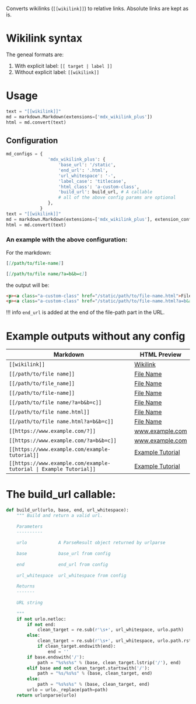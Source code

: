 
Converts wikilinks (`[[wikilink]]`) to relative links. Absolute links are kept as is.

# Wikilink syntax

The geneal formats are:

1. With explicit label: `[[ target | label ]]`
2. Without explicit label: `[[wikilink]]`

# Usage

```python
text = "[[wikilink]]"
md = markdown.Markdown(extensions=['mdx_wikilink_plus'])
html = md.convert(text)
```

## Configuration

```python
md_configs = {
                'mdx_wikilink_plus': {
                    'base_url': '/static',
                    'end_url': '.html',
                    'url_whitespace': '-',
                    'label_case': 'titlecase',
                    'html_class': 'a-custom-class',
                    'build_url': build_url, # A callable
                    # all of the above config params are optional
                },
             }
text = "[[wikilink]]"
md = markdown.Markdown(extensions=['mdx_wikilink_plus'], extension_configs=md_configs)
html = md.convert(text)
```

### An example with the above configuration:

For the markdown:

```md
[[/path/to/file-name]]

[[/path/to/file name/?a=b&b=c]]
```

the output will be:

```html
<p><a class="a-custom-class" href="/static/path/to/file-name.html">File Name</a></p>
<p><a class="a-custom-class" href="/static/path/to/file-name.html?a=b&amp;b=c">File Name</a></p>
```

!!! info
    `end_url` is added at the end of the file-path part in the URL.


# Example outputs without any config

Markdown | HTML Preview
-------- | ------------
`[[wikilink]]` | <a class="wikilink" href="wikilink">Wikilink</a>
`[[/path/to/file name]]` | <a class="wikilink" href="/path/to/file-name">File Name</a>
`[[/path/to/file_name]]` | <a class="wikilink" href="/path/to/file_name">File Name</a>
`[[/path/to/file-name]]` | <a class="wikilink" href="/path/to/file-name">File Name</a>
`[[/path/to/file name/?a=b&b=c]]` | <a class="wikilink" href="/path/to/file-name/?a=b&amp;b=c">File Name</a>
`[[/path/to/file name.html]]` | <a class="wikilink" href="/path/to/file-name.html">File Name</a>
`[[/path/to/file name.html?a=b&b=c]]` | <a class="wikilink" href="/path/to/file-name.html?a=b&amp;b=c">File Name</a>
`[[https://www.example.com/?]]` | <a class="wikilink" href="https://www.example.com/">www.example.com</a>
`[[https://www.example.com/?a=b&b=c]]` | <a class="wikilink" href="https://www.example.com/?a=b&amp;b=c">www.example.com</a>
`[[https://www.example.com/example-tutorial]]` | <a class="wikilink" href="https://www.example.com/example-tutorial">Example Tutorial</a>
`[[https://www.example.com/example-tutorial \| Example Tutorial]]` | <a class="wikilink" href="https://www.example.com/example-tutorial">Example Tutorial</a>


# The build_url callable:

```python
def build_url(urlo, base, end, url_whitespace):
    """ Build and return a valid url.
        
    Parameters
    ----------
    
    urlo            A ParseResult object returned by urlparse
    
    base            base_url from config
    
    end             end_url from config
    
    url_whitespace  url_whitespace from config
    
    Returns
    -------
    
    URL string
    
    """
    if not urlo.netloc:
        if not end:
            clean_target = re.sub(r'\s+', url_whitespace, urlo.path)
        else:
            clean_target = re.sub(r'\s+', url_whitespace, urlo.path.rstrip('/'))
            if clean_target.endswith(end):
                end = ''
        if base.endswith('/'):
            path = "%s%s%s" % (base, clean_target.lstrip('/'), end)
        elif base and not clean_target.startswith('/'):
            path = "%s/%s%s" % (base, clean_target, end)
        else:
            path = "%s%s%s" % (base, clean_target, end)
        urlo = urlo._replace(path=path)
    return urlunparse(urlo)
        
```
